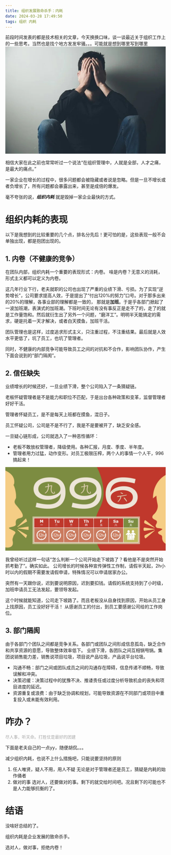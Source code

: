 ```yaml
---
title: 组织发展致命杀手：内耗
date: 2024-03-28 17:49:50
tags: 组织 内耗
---
```


前段时间发表的都是技术相关的文章，今天换换口味，谈一谈最近关于组织工作上的一些思考。当然也是找个地方发发牢骚。。。可能就是想到哪里写到哪里
![郁闷](/images/internal-loss/depressed.jpg)

相信大家在此之前也常常听过一个说法“在组织管理中，人就是全部，人才之痛，是最大的痛点。”

一家企业在增长的过程中，很多问题都会被隐藏或者说是忽略。但是一旦不增长或者负增长了，所有问题都会暴露出来，甚至是成倍的爆发。

毫不夸张的说，***组织内耗*** 就是毁掉一家企业最快的方式。

# 组织内耗的表现
以下是我想到的比较重要的几个点，排名分先后！更可怕的是，这些表现一般不会单独出现，都是抱团出现的。
## 1. 内卷（不健康的竞争）

 在团队内部，组织内耗一个重要的表现形式：内卷。 啥是内卷？无意义的消耗，形式主义都可以定义为内卷。

这几年行业下行，老夫就职的公司也出现了严重的业绩下滑、亏损。为了实现“逆势增长”，公司要求提高人效，于是提出了“付出120%的努力”口号。对于那多出来的20%的理解，各事业部的理解都是一致的，
那就是**加班**。于是乎各部门掀起了一波加班潮，表演式的加班潮。下班时间无论有没有事反正是走不了的，走了的就是工作量饱和。然后就衍生出了另外一个问题，“磨洋工”。明明半天能搞定的需求，硬是托着一天才解决，或者白天摸鱼，加班干活。

团队管理也是这样，过度追求形式主义，只注重过程，不注重结果。最后就是人效水平更低了，坑了员工，也坑了管理者。

同时，不健康的内部竞争可能导致员工之间的对抗和不合作，影响团队协作，产生下面会说到的“部门隔阂”。
## 2. 信任缺失
业绩增长的时候还好，一旦业绩下滑，整个公司陷入了一条猜疑链。

老板怀疑管理者是不是能力和职位不匹配，于是出台各种政策和变革，监督管理者好好干活。

管理者怀疑员工，是不是每天上班都在摸鱼，混日子。

员工怀疑公司，公司是不是不行了，我是不是要被开了，缺乏安全感。

一旦疑心链形成，公司就选入了一种恶性循环：
+ 老板不敢放权管理者，降级使用。各种汇报，月度、季度、半年度。
+ 管理者用力过猛，动作变形。对员工极限压榨，两个人的事情一个人干，996搞起来！

![996](/images/internal-loss/996.jpg)

我曾经听过这样一句话“怎么判断一个公司开始走下坡路了？看他是不是突然开始抓考勤了”。确实如此。
公司增长的时候各种宣传弹性工作制，请假半天起，2h小时以内的假期不需要发请假申请，特殊情况可以申请居家办公。

突然有一天跟你说，迟到要说明原因，迟到要扣钱。请假的系统支持到了小时级，加班申请员工无法发起，要领导发起。

这个时候就能知道，公司走下坡路了。而且老板没从自身找到原因，开始从员工身上找原因，员工没好好干活！
从感谢员工的付出，到员工要感谢公司给的工作岗位。

## 3. 部门隔阂

由于各部门个团队之间都是竞争关系。各部门或团队之间形成信息孤岛，缺乏合作和共享资源的意愿，导致整体效率低下。
业绩下滑，各团队之间互相锅甩锅。集团说销售能力差，销售说项目垃圾，项目说产品垃圾，产品说平台垃圾。

+ 沟通不畅：部门之间或团队成员之间的沟通存在障碍，信息传递不顺畅，导致误解和冲突。
+ 决策迟缓：决策过程中的犹豫不决、推诿责任或过度分析导致机会的丧失和项目进度的延迟。
+ 资源重复或浪费：由于缺乏协调和规划，可能导致资源在不同部门或项目中重复投入或未能有效利用。


# 咋办？
<font size="2" color="#A9A9A9">尽人事，听天命。打胜仗是最好的团建</font>

下面是老夫自己的一点yy，随便胡侃。。。

减少组织内耗，也说不上什么措施吧，只能说要坚持的原则

1. 任人唯贤，疑人不用，用人不疑
无论是对于管理者还是员工，猜疑是内耗的始作俑者
2. 做对的事
选对人，还要做对的事。剩下的就交给时间吧。况且剩下的可能也不是人力能够抗衡的了。


# 结语
没啥好总结的了。

组织内耗是企业发展的致命杀手。

选对人，做对事，拒绝内卷！